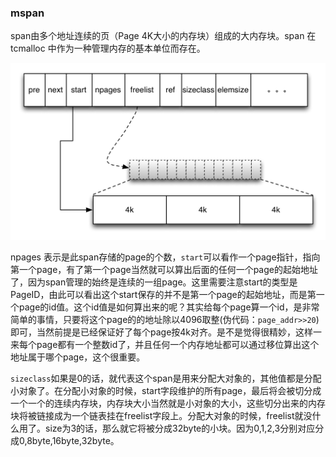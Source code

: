 ### mspan

span由多个地址连续的页（Page 4K大小的内存块）组成的大内存块。span 在 tcmalloc 中作为一种管理内存的基本单位而存在。

![](/assets/mspan.png)

npages 表示是此span存储的page的个数，`start`可以看作一个page指针，指向第一个page，有了第一个page当然就可以算出后面的任何一个page的起始地址了，因为span管理的始终是连续的一组page。这里需要注意start的类型是PageID，由此可以看出这个start保存的并不是第一个page的起始地址，而是第一个page的id值。这个id值是如何算出来的呢？其实给每个page算一个id，是非常简单的事情，只要将这个page的的地址除以4096取整\(伪代码：`page_addr>>20`\)即可，当然前提是已经保证好了每个page按4k对齐。是不是觉得很精妙，这样一来每个page都有一个整数id了，并且任何一个内存地址都可以通过移位算出这个地址属于哪个page，这个很重要。

`sizeclass`如果是0的话，就代表这个span是用来分配大对象的，其他值都是分配小对象了。在分配小对象的时候，start字段维护的所有page，最后将会被切分成一个一个的连续内存块，内存块大小当然就是小对象的大小，这些切分出来的内存块将被链接成为一个链表挂在freelist字段上。分配大对象的时候，freelist就没什么用了。size为3的话，那么就它将被分成32byte的小块。因为0,1,2,3分别对应分成0,8byte,16byte,32byte。

